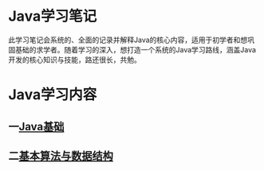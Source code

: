 # Java学习笔记
此学习笔记会系统的、全面的记录并解释Java的核心内容，适用于初学者和想巩固基础的求学者。随着学习的深入，想打造一个系统的Java学习路线，涵盖Java开发的核心知识与技能，路还很长，共勉。
# Java学习内容
## 一[Java基础](https://github.com/xishi-huan/Java-Learning/blob/master/Java-base)
## 二[基本算法与数据结构](https://github.com/xishi-huan/Java-Learning/tree/master/基本算法和数据结构)
